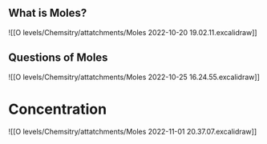 ## What is Moles?
![[O levels/Chemsitry/attatchments/Moles 2022-10-20 19.02.11.excalidraw]]
## Questions of Moles
![[O levels/Chemsitry/attatchments/Moles 2022-10-25 16.24.55.excalidraw]]
# Concentration
![[O levels/Chemsitry/attatchments/Moles 2022-11-01 20.37.07.excalidraw]]